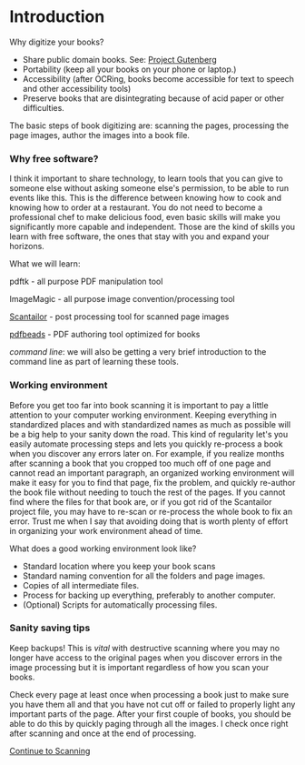 # Introduction 

Why digitize your books?
- Share public domain books. See: [Project Gutenberg](http://www.gutenberg.org/wiki/Main_Page)
- Portability (keep all your books on your phone or laptop.)
- Accessibility (after OCRing, books become accessible for text to speech and other accessibility tools)
- Preserve books that are disintegrating because of acid paper or other difficulties.

The basic steps of book digitizing are: scanning the pages, processing the page images, author the images into a book file. 

### Why free software?

I think it important to share technology, to learn tools that you can give to someone else without asking someone else's permission, to be able to run events like this. This is the difference between knowing how to cook and knowing how to order at a restaurant. You do not need to become a professional chef to make delicious food, even basic skills will make you significantly more capable and independent. Those are the kind of skills you learn with free software, the ones that stay with you and expand your horizons. 

What we will learn:

pdftk - all purpose PDF manipulation tool

ImageMagic - all purpose image convention/processing tool

[Scantailor](https://github.com/wikey/bookscan/blob/master/documentation/post-processing.md) - post processing tool for scanned page images

[pdfbeads](https://github.com/wikey/bookscan/blob/master/documentation/pdfbeads.md) - PDF authoring tool optimized for books

*command line*: we will also be getting a very brief introduction to the command line as part of learning these tools.

### Working environment

Before you get too far into book scanning it is important to pay a little attention to your computer working environment.  Keeping everything in standardized places and with standardized names as much as possible will be a big help to your sanity down the road. This kind of regularity let's you easily automate processing steps and lets you quickly re-process a book when you discover any errors later on. For example, if you realize months after scanning a book that you cropped too much off of one page and cannot read an important paragraph, an organized working environment will make it easy for you to find that page, fix the problem, and quickly re-author the book file without needing to touch the rest of the pages. If you cannot find where the files for that book are, or if you got rid of the Scantailor project file, you may have to re-scan or re-process the whole book to fix an error. Trust me when I say that avoiding doing that is worth plenty of effort in organizing your work environment ahead of time.

What does a good working environment look like? 

  * Standard location where you keep your book scans
  * Standard naming convention for all the folders and page images.
  * Copies of all intermediate files.
  * Process for backing up everything, preferably to another computer. 
  * (Optional) Scripts for automatically processing files.

### Sanity saving tips

Keep backups! This is *vital* with destructive scanning where you may no longer have access to the original pages when you discover errors in the image processing but it is important regardless of how you scan your books.

Check every page at least once when processing a book just to make sure you have them all and that you have not cut off or failed to properly light any important parts of the page. After your first couple of books, you should be able to do this by quickly paging through all the images. I check once right after scanning and once at the end of processing.

[Continue to Scanning](https://github.com/wikey/bookscan/blob/master/documentation/scanning.md)
